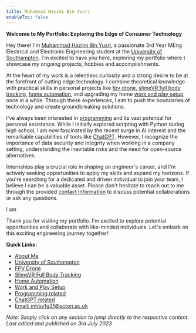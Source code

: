 ```yaml
---
title: Muhammad Hazimi Bin Yusri
enableToc: false
---
```



**Welcome to My Portfolio: Exploring the Edge of Consumer Technology**

Hey there! I'm [Muhammad Hazimi Bin Yusri](quartz-jimi/content/single_pages/aboutme.md), a passionate 3rd Year MEng Electrical and Electronic Engineering student at the [University of Southampton](university.md). I'm excited to have you here, exploring my portfolio where I showcase my ongoing projects, hobbies and accomplishments.

At the heart of my work is a relentless curiosity and a strong desire to be at the forefront of cutting edge technology. I combine theoretical knowledge with practical skills in personal projects like [fpv drone](fpv-drone.md), [slimeVR full body tracking](quartz-jimi/content/projects/slimeVR.md), [home automation](quartz-jimi/content/projects/home-automation.md), and upgrading my home [work and play setup](quartz-jimi/content/single_pages/work-play-setup.md) once in a while. Through these experiences, I aim to push the boundaries of technology and create groundbreaking solutions.

I've always been interested in [programming](quartz-jimi/content/single_pages/programming.md) and its vast potential for personal assistance. While I initially explored scripting with Python during high school, I am now fascinated by the recent surge in AI interest and the remarkable capabilities of tools like [ChatGPT](quartz-jimi/content/single_pages/chatGPT.md). However, I recognize the importance of data security and integrity when working in a company setting, understanding the inevitable risks and the need for open-source alternatives.

Internships play a crucial role in shaping an engineer's career, and I'm actively seeking opportunities to apply my skills and expand my horizons. If you're searching for a dedicated and driven individual to join your team, I believe I can be a valuable asset. Please don't hesitate to reach out to me through the provided [contact information](mailto:mhby1g21@soton.ac.uk) to discuss potential collaborations or ask any questions.

I am 

Thank you for visiting my portfolio. I'm excited to explore potential opportunities and collaborate with like-minded individuals. Let's embark on this exciting engineering journey together!

**Quick Links:**

-   [About Me](quartz-jimi/content/single_pages/aboutme.md)
-   [University of Southampton](university.md)
-   [FPV Drone](fpv-drone.md)
-   [SlimeVR Full Body Tracking](slimevr-full-body-tracking.md)
-   [Home Automation](quartz-jimi/content/projects/home-automation.md)
-   [Work and Play Setup](work-and-play-setup.md)
-   [Programming related](quartz-jimi/content/single_pages/programming.md)
-   [ChatGPT related](quartz-jimi/content/single_pages/chatGPT.md)
-   [Email: mhby1g21@soton.ac.uk](mailto:mhby1g21@soton.ac.uk)

_Note: Simply click on any section to jump directly to the respective content._
_Last edited and published on 3rd July 2023_
